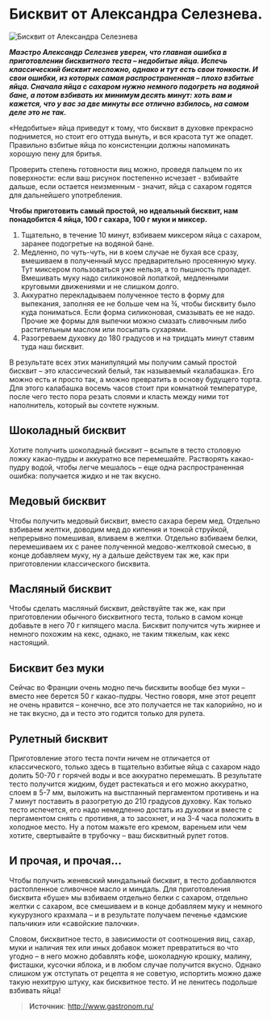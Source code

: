 # Бисквит от Александра Селезнева.

![Бисквит от Александра Селезнева](/images/Kulinar/Vipechka/bisquit_Al_Sel.jpg 'Бисквит от Александра Селезнева')

_**Маэстро Александр Селезнев уверен, что главная ошибка в приготовлении бисквитного теста – недобитые яйца. Испечь классический бисквит несложно, однако и тут есть свои тонкости. И свои ошибки, из которых самая распространенная – плохо взбитые яйца. Сначала яйца с сахаром нужно немного подогреть на водяной бане, а потом взбивать их минимум десять минут: хоть вам и кажется, что у вас за две минуты все отлично взбилось, на самом деле это не так.**_

«Недобитые» яйца приведут к тому, что бисквит в духовке прекрасно поднимется, но стоит его оттуда вынуть, и вся красота тут же опадет. Правильно взбитые яйца по консистенции должны напоминать хорошую пену для бритья.

Проверить степень готовности яиц можно, проведя пальцем по их поверхности: если ваш рисунок постепенно исчезает - взбивайте дальше, если остается неизменным - значит, яйца с сахаром годятся для дальнейшего употребления.

**Чтобы приготовить самый простой, но идеальный бисквит, нам понадобится 4 яйца, 100 г сахара, 100 г муки и миксер.**

1. Тщательно, в течение 10 минут, взбиваем миксером яйца с сахаром, заранее подогретые на водяной бане.
2. Медленно, по чуть-чуть, ни в коем случае не бухая все сразу, вмешиваем в полученный мусс предварительно просеянную муку. Тут миксером пользоваться уже нельзя, а то пышность пропадет. Вмешивать муку надо силиконовой лопаткой, медленными круговыми движениями и не слишком долго.
3. Аккуратно перекладываем полученное тесто в форму для выпекания, заполняя ее не больше чем на ¾, чтобы бисквиту было куда пониматься. Если форма силиконовая, смазывать ее не надо. Прочие же формы для выпечки можно смазать сливочным либо растительным маслом или посыпать сухарями.
4. Разогреваем духовку до 180 градусов и на тридцать минут ставим туда наш бисквит.

В результате всех этих манипуляций мы получим самый простой бисквит – это классический белый, так называемый «калабашка». Его можно есть и просто так, а можно превратить в основу будущего торта. Для этого калабашка восемь часов стоит при комнатной температуре, после чего тесто пора резать слоями и класть между ними тот наполнитель, который вы сочтете нужным.

## Шоколадный бисквит

Хотите получить шоколадный бисквит – всыпьте в тесто столовую ложку какао-пудры и аккуратно все перемешайте. Растворять какао-пудру водой, чтобы легче мешалось – еще одна распространенная ошибка: получается жидко и не так вкусно.

## Медовый бисквит

Чтобы получить медовый бисквит, вместо сахара берем мед. Отдельно взбиваем желтки, доводим мед до кипения и тонкой струйкой, непрерывно помешивая, вливаем в желтки. Отдельно взбиваем белки, перемешиваем их с ранее полученной медово-желтковой смесью, в конце добавляем муку, ну а дальше действуем так же, как при приготовлении классического бисквита.

## Масляный бисквит

Чтобы сделать масляный бисквит, действуйте так же, как при приготовлении обычного бисквитного теста, только в самом конце добавьте в него 70 г кипящего масла. Бисквит получится чуть жирнее и немного похожим на кекс, однако, не таким тяжелым, как кекс настоящий.

## Бисквит без муки

Сейчас во Франции очень модно печь бисквиты вообще без муки – вместо нее берется 50 г какао-пудры. Честно говоря, мне этот рецепт не очень нравится – конечно, все это получается не так калорийно, но и не так вкусно, да и тесто это годится только для рулета.

## Рулетный бисквит

Приготовление этого теста почти ничем не отличается от классического, только здесь в тщательно взбитые яйца с сахаром надо долить 50-70 г горячей воды и все аккуратно перемешать. В результате тесто получится жидким, будет растекаться и его можно аккуратно, слоем в 5-7 мм, выложить на выстланный пергаментом противень и на 7 минут поставить в разогретую до 210 градусов духовку. Как только тесто испечется, его надо немедленно достать из духовки и вместе с пергаментом снять с противня, а то засохнет, и на 3-4 часа положить в холодное место. Ну а потом мажьте его кремом, вареньем или чем хотите, свертывайте в трубочку – ваш бисквитный рулет готов.

## И прочая, и прочая…

Чтобы получить женевский миндальный бисквит, в тесто добавляются растопленное сливочное масло и миндаль. Для приготовления бисквита «буше» мы взбиваем отдельно белки с сахаром, отдельно желтки с сахаром, все смешиваем и в конце добавляем муку и немного кукурузного крахмала – и в результате получаем печенье «дамские пальчики» или «савойские палочки».

Словом, бисквитное тесто, в зависимости от соотношения яиц, сахар, муки и наличия тех или иных добавок может превратиться во что угодно – в него можно добавлять кофе, шоколадную крошку, малину, фисташки, кусочки яблока, и в любом случае получится вкусно. Однако слишком уж отступать от рецепта я не советую, испортить можно даже такую нехитрую штуку, как бисквитное тесто. И не ленитесь подольше взбивать яйца!

> **Источник**: http://www.gastronom.ru/

